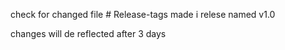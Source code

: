 check for changed file # Release-tags
made i relese named v1.0



changes will de reflected after 3 days 


